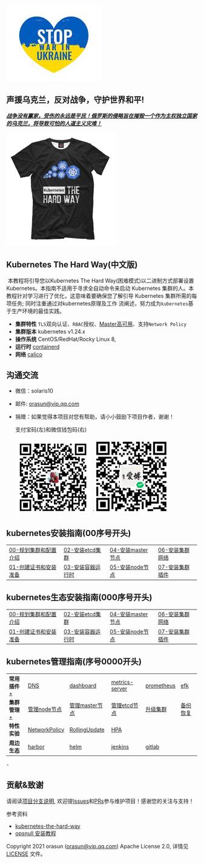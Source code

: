 <img alt="kubeasz-logo"  src="pics/ukraine.jpg">

##                   声援乌克兰，反对战争，守护世界和平! 

***<u>战争没有赢家，受伤的永远是平民！俄罗斯的侵略旨在摧毁一个作为主权独立国家的乌克兰，将导致可怕的人道主义灾难！</u>***

<img alt="kubeasz-logo" width="290" height="300" src="pics/k8shardway.jpg">

## Kubernetes The Hard Way(中文版)

​     本教程将引导您以Kubernetes The Hard Way(困难模式)以二进制方式部署设置 Kubernetes。本指南不适用于寻求全自动命令来启动 Kubernetes 集群的人。本教程针对学习进行了优化，这意味着要确保您了解引导 Kubernetes 集群所需的每项任务; 同时注重通过对kubernetes原理及工作 流阐述，努力成为`kubernetes`基于生产环境的最佳实践。

- **集群特性** `TLS`双向认证、`RBAC`授权、[Master高可用](docs/setup/00-planning_and_overall_intro.md#ha-architecture)、支持`Network Policy`
- **集群版本** kubernetes v1.24.x
- **操作系统** CentOS/RedHat/Rocky Linux 8,
- **运行时** [containerd](docs/setup/03-container_runtime.md) 
- **网络** [calico](docs/setup/network-plugin/calico.md)

## 沟通交流

- 微信：solaris10

- 邮件: orasun@vip.qq.com

- 捐赠：如果觉得本项目对您有帮助，请小小鼓励下项目作者，谢谢！

  支付宝码(左)和微信钱包码(右)

  <img src="pics/alipay.jpg" alt="支付宝" width="200" height="200" /> `<img src="pics/wxpay.jpg" alt="微信钱包" width="200" height="200" />

## kubernetes安装指南(00序号开头)

<table border="0">
    <tr>
        <td><a href="docs/setup/00-planning_and_overall_intro.md">00-规划集群和配置介绍</a></td>
        <td><a href="docs/setup/02-install_etcd.md">02-安装etcd集群</a></td>
        <td><a href="docs/setup/04-install_kube_master.md">04-安装master节点</a></td>
        <td><a href="docs/setup/06-install_network_plugin.md">06-安装集群网络</a></td>
    </tr>
    <tr>
        <td><a href="docs/setup/01-CA_and_prerequisite.md">01-创建证书和安装准备</a></td>
        <td><a href="docs/setup/03-container_runtime.md">03-安装容器运行时</a></td>
        <td><a href="docs/setup/05-install_kube_node.md">05-安装node节点</a></td>
        <td><a href="docs/setup/07-install_cluster_addon.md">07-安装集群插件</a></td>
    </tr>
</table>


## kubernetes生态安装指南(000序号开头)

<table border="0">
    <tr>
        <td><a href="docs/setup/00-planning_and_overall_intro.md">00-规划集群和配置介绍</a></td>
        <td><a href="docs/setup/02-install_etcd.md">02-安装etcd集群</a></td>
        <td><a href="docs/setup/04-install_kube_master.md">04-安装master节点</a></td>
        <td><a href="docs/setup/06-install_network_plugin.md">06-安装集群网络</a></td>
    </tr>
    <tr>
        <td><a href="docs/setup/01-CA_and_prerequisite.md">01-创建证书和安装准备</a></td>
        <td><a href="docs/setup/03-container_runtime.md">03-安装容器运行时</a></td>
        <td><a href="docs/setup/05-install_kube_node.md">05-安装node节点</a></td>
        <td><a href="docs/setup/07-install_cluster_addon.md">07-安装集群插件</a></td>
    </tr>
</table>



## kubernetes管理指南(序号0000开头)

<table border="0">
    <tr>
        <td><strong>常用插件</strong><a href="docs/guide/index.md">+</a></td>
        <td><a href="docs/guide/kubedns.md">DNS</a></td>
        <td><a href="docs/guide/dashboard.md">dashboard</a></td>
        <td><a href="docs/guide/metrics-server.md">metrics-server</a></td>
        <td><a href="docs/guide/prometheus.md">prometheus</a></td>
        <td><a href="docs/guide/efk.md">efk</a></td>
    </tr>
    <tr>
        <td><strong>集群管理</strong><a href="docs/op/op-index.md">+</a></td>
        <td><a href="docs/op/op-node.md">管理node节点</a></td>
        <td><a href="docs/op/op-master.md">管理master节点</a></td>
        <td><a href="docs/op/op-etcd.md">管理etcd节点</a></td>
        <td><a href="docs/op/upgrade.md">升级集群</a></td>
        <td><a href="docs/op/cluster_restore.md">备份恢复</a></td>
    </tr>
    <tr>
        <td><strong>特性实验</strong></td>
        <td><a href="docs/guide/networkpolicy.md">NetworkPolicy</a></td>
        <td><a href="docs/guide/rollingupdateWithZeroDowntime.md">RollingUpdate</a></td>
        <td><a href="docs/guide/hpa.md">HPA</a></td>
        <td><a href=""></a></td>
        <td><a href=""></a></td>
    </tr>
    <tr>
        <td><strong>周边生态</strong></td>
        <td><a href="docs/guide/harbor.md">harbor</a></td>
        <td><a href="docs/guide/helm.md">helm</a></td>
        <td><a href="docs/guide/jenkins.md">jenkins</a></td>
        <td><a href="docs/guide/gitlab/readme.md">gitlab</a></td>
        <td><a href=""></a></td>
    </tr>
</table>
- 

## 贡献&致谢

请阅读[项目分支说明](docs/mixes/branch.md), 欢迎提[Issues](https://github.com/easzlab/kubeasz/issues)和[PRs](docs/mixes/HowToContribute.md)参与维护项目！感谢您的关注与支持！

参考资料

- [kubernetes-the-hard-way](https://github.com/kelseyhightower/kubernetes-the-hard-way)
- [opsnull 安装教程](https://github.com/opsnull/follow-me-install-kubernetes-cluster)



Copyright 2021 orasun (orasun@vip.qq.com) Apache License 2.0, 详情见 [LICENSE](docs/mixes/LICENSE) 文件。

